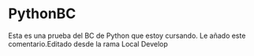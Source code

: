# PythonBC
Esta es una prueba del BC de Python que estoy cursando.
Le añado este comentario.Editado desde la rama Local Develop
